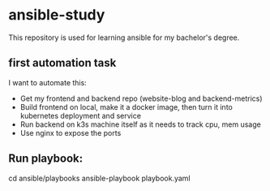 # ansible-study
This repository is used for learning ansible for my bachelor's degree.


## first automation task
I want to automate this:
- Get my frontend and backend repo (website-blog and backend-metrics)
- Build frontend on local, make it a docker image, then turn it into kubernetes deployment and service
- Run backend on k3s machine itself as it needs to track cpu, mem usage
- Use nginx to expose the ports


## Run playbook:
cd ansible/playbooks
ansible-playbook playbook.yaml